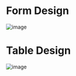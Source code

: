 
# Form Design 
![image](https://github.com/Miirshe/assignment6Php/assets/126691024/edeca642-81d5-4312-a905-be7b8a2f668a)

# Table Design 
![image](https://github.com/Miirshe/assignment6Php/assets/126691024/3dc99263-7dac-4bac-8767-71c0a46c15bb)

